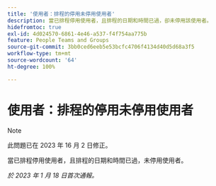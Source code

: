 ```yaml
---
title: '使用者：排程的停用未停用使用者'
description: 當已排程停用使用者，且排程的日期和時間已過，卻未停用該使用者。
hidefromtoc: true
exl-id: 4d024570-6861-4e46-a537-f4f754aa775b
feature: People Teams and Groups
source-git-commit: 3bb0ced6eeb5e53bcfc4706f4134d40d5d68a3f5
workflow-type: tm+mt
source-wordcount: '64'
ht-degree: 100%

---
```


# 使用者：排程的停用未停用使用者

>[!NOTE]
>
>此問題已在 2023 年 16 月 2 日修正。

當已排程停用使用者，且排程的日期和時間已過，未停用使用者。

_於 2023 年 1 月 18 日首次通報。_
